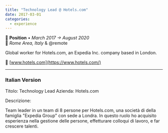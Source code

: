 ```yaml
---
title: "Technology Lead @ Hotels.com"
date: 2017-03-01
categories:
  - experience
---
```

💼 **Position** • _March 2017 → August 2020_  
📍 _Rome Area, Italy_ & @remote

Global worker for Hotels.com, an Expedia Inc. company based in London.

🔗 [www.hotels.com](https://www.hotels.com/)

---

### Italian Version

Titolo: Technology Lead
Azienda: Hotels.com

Descrizione:

Team leader in un team di 8 persone per Hotels.com, una società di della famiglia "Expedia Group" con sede a Londra. In questo ruolo ho acquisito esperienza nella gestione delle persone, effetturare colloqui di lavoro, e far crescere talenti.
